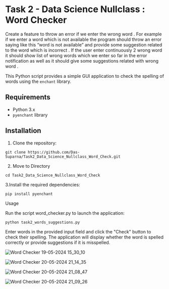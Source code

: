# Task 2 - Data Science Nullclass : Word Checker

Create a feature to throw an error if we enter the wrong word . For example if we enter a word which is not available the program should throw an error saying like this “word is not available” and provide some suggestion related to the word which is incorrect . If the user enter continuously 2 wrong word it should show list of wrong words which we enter so far in the error notification as well as it should give some suggestions related with wrong word .

This Python script provides a simple GUI application to check the spelling of words using the `enchant` library.

## Requirements

- Python 3.x
- `pyenchant` library 

## Installation

1. Clone the repository:

```
git clone https://github.com/Das-Suparna/Task2_Data_Science_Nullclass_Word_Check.git
```

2. Move to Directory

```
cd Task2_Data_Science_Nullclass_Word_Check
```
   
3.Install the required dependencies:

```
pip install pyenchant
```

Usage

Run the script word_checker.py to launch the application:

```
python task2_words_suggestions.py
```

Enter words in the provided input field and click the "Check" button to check their spelling. The application will display whether the word is spelled correctly or provide suggestions if it is misspelled.

![Word Checker 19-05-2024 15_30_10](https://github.com/Das-Suparna/Task2_Data_Science_Nullclass_Word_Check/assets/131431013/bff9cc23-97f9-4454-a2ff-c6c9ef48fe46)

![Word Checker 20-05-2024 21_14_35](https://github.com/Das-Suparna/Task2_Data_Science_Nullclass_Word_Check/assets/131431013/4f328ffd-2256-4bdc-ac92-e5610b27a0e0)

![Word Checker 20-05-2024 21_08_47](https://github.com/Das-Suparna/Task2_Data_Science_Nullclass_Word_Check/assets/131431013/44ae5062-3d27-46be-a44a-e27ef9db49db)

![Word Checker 20-05-2024 21_09_26](https://github.com/Das-Suparna/Task2_Data_Science_Nullclass_Word_Check/assets/131431013/dc89f0c4-702e-4064-a4a6-b4d08add3395)





